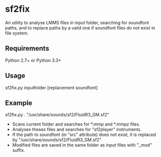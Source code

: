 # sf2fix
An utility to analyse LMMS files in input folder, searching for 
soundfont paths, and to replace paths by a valid one if soundfont files 
do not exist in file system.


Requirements
---------------
Python 2.7+ or Python 3.3+


Usage
-------
sf2fix.py inputfolder [replacement soundfont]


Example
-------
sf2fix.py . "/usr/share/sounds/sf2/FluidR3_GM.sf2"
+ Scans current folder and searches for *.mmp and *.mmpz files.
+ Analyses theses files and searches for "sf2player" instruments.
+ If the path to soundfont (in "src" attribute) does not exist, it is 
replaced by "/usr/share/sounds/sf2/FluidR3_GM.sf2"
+ Modified files are saved in the same folder as input files with "_mod"
suffix.
